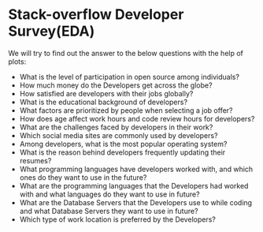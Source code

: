 # Stack-overflow Developer Survey(EDA)

We will try to find out the answer to the below questions with the help of plots:

- What is the level of participation in open source among individuals?
- How much money do the Developers get across the globe?
- How satisfied are developers with their jobs globally?
- What is the educational background of developers?
- What factors are prioritized by people when selecting a job offer?
- How does age affect work hours and code review hours for developers?
- What are the challenges faced by developers in their work?
- Which social media sites are commonly used by developers?
- Among developers, what is the most popular operating system?
- What is the reason behind developers frequently updating their resumes?
- What programming languages have developers worked with, and which ones do they want to use in the future?
- What are the programming languages that the Developers had worked with and what languages do they want to use in future?
- What are the Database Servers that the Developers use to while coding and what Database Servers they want to use in future?
- Which type of work location is preferred by the Developers?